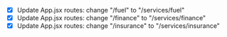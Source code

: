 - [x] Update App.jsx routes: change "/fuel" to "/services/fuel"
- [x] Update App.jsx routes: change "/finance" to "/services/finance"
- [x] Update App.jsx routes: change "/insurance" to "/services/insurance"
